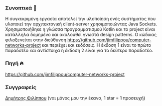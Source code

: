 ### Συνοπτικά 💨
Η συγκεκριμένη εργασία αποτελεί την υλοποίηση ενός συστήματος που υλοποιεί την αρχιτεκτονική client-server χρησιμοποιώντας Java Sockets.
Χρησιμοποιήθηκε η γλώσσα προγραμματισμού Kotlin και το project είναι κατάλληλα δομημένο και ακολουθεί γνωστά design patterns.
Ο κώδικας φιλοξενείται στην διεύθυνση https://github.com/jimfilippou/computer-networks-project και περιέχει και εκδόσεις. Η έκδοση 1 είναι το πρώτο παραδοτέο
και αντίστοιχα η έκδοση 2 είναι για το δεύτερο παραδοτέο.

### Πηγή 🔥
https://github.com/jimfilippou/computer-networks-project

### Συγγραφείς
<a href="https://github.com/jimfilippou">Δημήτρης Φιλίππου</a> (ναι μόνος μου την έκανα, 1 star = 1 προσευχή)
